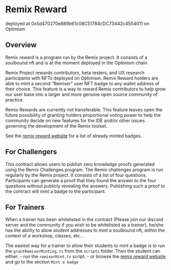 # Remix Reward

deployed at 0x5d470270e889b61c08C51784cDC73442c4554011 on Optimism

## Overview

Remix reward is a program run by the Remix project. 
It consists of a soulbound nft and is at the moment deployed in the Optimism chain.

Remix Project rewards contributors, beta testers, and UX research participants with NFTs deployed on Optimism.
Remix Reward holders are able to mint a second “Remixer” user NFT badge to any wallet address of their choice.
This feature is a way to reward Remix contributors to help grow our user base into a larger and more genuine open source community of practice.

Remix Rewards are currently not transferable. This feature leaves open the future possibility of granting holders proportional voting power to help the community decide on new features for the IDE and/or other issues governing the development of the Remix toolset.

See the [remix reward website](https://rewards.remix.ethereum.eth.limo) for a list of already minted badges.

## For Challengers

This contract allows users to publish zero knowledge proofs generated using the Remix Challenges program.
The Remix challenges program is run regularly by the Remix project. 
It consists of a list of four questions.
Participants can generate a proof that they found the answer to the four questions without publicly revealing the answers. 
Publishing such a proof to the contract will mint a badge to the participant.

## For Trainers

When a trainer has been whitelisted in the contract (Please join our discord server and the community if you wish to be whitelisted as a trainer),
he/she has the ability to allow student addresses to mint a soulbound nft, within the context of a workshop, classes, etc...

The easiest way for a trainer to allow their students to mint a badge is to run the `grantRemixerMinting.ts` from the `scripts` folder.
Then the student can either: 
    - run the `remixerMint.ts` script.
    - or browse the [remix reward website](https://rewards.remix.ethereum.eth.limo) and go to the section `Mint a badge`

